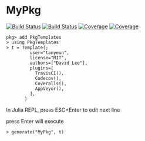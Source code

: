# MyPkg

[![Build Status](https://travis-ci.com/tanyeun/MyPkg.jl.svg?branch=main)](https://travis-ci.com/tanyeun/MyPkg.jl)
[![Build Status](https://ci.appveyor.com/api/projects/status/github/tanyeun/MyPkg.jl?svg=true)](https://ci.appveyor.com/project/tanyeun/MyPkg-jl)
[![Coverage](https://codecov.io/gh/tanyeun/MyPkg.jl/branch/main/graph/badge.svg)](https://codecov.io/gh/tanyeun/MyPkg.jl)
[![Coverage](https://coveralls.io/repos/github/tanyeun/MyPkg.jl/badge.svg?branch=main)](https://coveralls.io/github/tanyeun/MyPkg.jl?branch=main)

```
pkg> add PkgTemplates
> using PkgTemplates
> t = Template(;
         user="tanyeun",
         license="MIT",
         authors=["David Lee"],
         plugins=[
           TravisCI(),
           Codecov(),
           Coveralls(),
           AppVeyor(),
         ],
       )
```

In Julia REPL, press ESC+Enter to edit next line

press Enter will execute
```
> generate("MyPkg", t)
```
